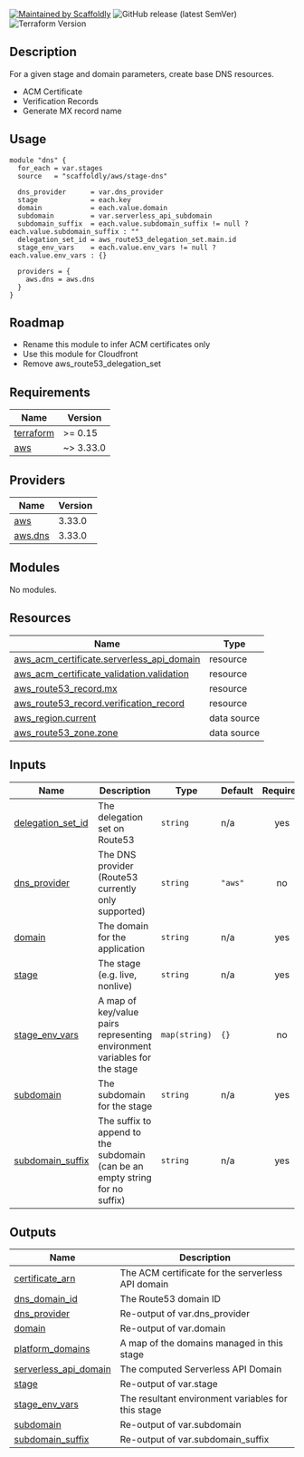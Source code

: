 [![Maintained by Scaffoldly](https://img.shields.io/badge/maintained%20by-scaffoldly-blueviolet)](https://github.com/scaffoldly)
![GitHub release (latest SemVer)](https://img.shields.io/github/v/release/scaffoldly/terraform-aws-stage-dns)
![Terraform Version](https://img.shields.io/badge/tf-%3E%3D0.15.0-blue.svg)

## Description

For a given stage and domain parameters, create base DNS resources.

- ACM Certificate
- Verification Records
- Generate MX record name

## Usage

```hcl
module "dns" {
  for_each = var.stages
  source   = "scaffoldly/aws/stage-dns"

  dns_provider      = var.dns_provider
  stage             = each.key
  domain            = each.value.domain
  subdomain         = var.serverless_api_subdomain
  subdomain_suffix  = each.value.subdomain_suffix != null ? each.value.subdomain_suffix : ""
  delegation_set_id = aws_route53_delegation_set.main.id
  stage_env_vars    = each.value.env_vars != null ? each.value.env_vars : {}

  providers = {
    aws.dns = aws.dns
  }
}
```

## Roadmap

- Rename this module to infer ACM certificates only
- Use this module for Cloudfront
- Remove aws_route53_delegation_set

<!-- BEGIN_TF_DOCS -->

## Requirements

| Name                                                                     | Version   |
| ------------------------------------------------------------------------ | --------- |
| <a name="requirement_terraform"></a> [terraform](#requirement_terraform) | >= 0.15   |
| <a name="requirement_aws"></a> [aws](#requirement_aws)                   | ~> 3.33.0 |

## Providers

| Name                                                         | Version |
| ------------------------------------------------------------ | ------- |
| <a name="provider_aws"></a> [aws](#provider_aws)             | 3.33.0  |
| <a name="provider_aws.dns"></a> [aws.dns](#provider_aws.dns) | 3.33.0  |

## Modules

No modules.

## Resources

| Name                                                                                                                                                | Type        |
| --------------------------------------------------------------------------------------------------------------------------------------------------- | ----------- |
| [aws_acm_certificate.serverless_api_domain](https://registry.terraform.io/providers/hashicorp/aws/latest/docs/resources/acm_certificate)            | resource    |
| [aws_acm_certificate_validation.validation](https://registry.terraform.io/providers/hashicorp/aws/latest/docs/resources/acm_certificate_validation) | resource    |
| [aws_route53_record.mx](https://registry.terraform.io/providers/hashicorp/aws/latest/docs/resources/route53_record)                                 | resource    |
| [aws_route53_record.verification_record](https://registry.terraform.io/providers/hashicorp/aws/latest/docs/resources/route53_record)                | resource    |
| [aws_region.current](https://registry.terraform.io/providers/hashicorp/aws/latest/docs/data-sources/region)                                         | data source |
| [aws_route53_zone.zone](https://registry.terraform.io/providers/hashicorp/aws/latest/docs/data-sources/route53_zone)                                | data source |

## Inputs

| Name                                                                                 | Description                                                                  | Type          | Default | Required |
| ------------------------------------------------------------------------------------ | ---------------------------------------------------------------------------- | ------------- | ------- | :------: |
| <a name="input_delegation_set_id"></a> [delegation_set_id](#input_delegation_set_id) | The delegation set on Route53                                                | `string`      | n/a     |   yes    |
| <a name="input_dns_provider"></a> [dns_provider](#input_dns_provider)                | The DNS provider (Route53 currently only supported)                          | `string`      | `"aws"` |    no    |
| <a name="input_domain"></a> [domain](#input_domain)                                  | The domain for the application                                               | `string`      | n/a     |   yes    |
| <a name="input_stage"></a> [stage](#input_stage)                                     | The stage (e.g. live, nonlive)                                               | `string`      | n/a     |   yes    |
| <a name="input_stage_env_vars"></a> [stage_env_vars](#input_stage_env_vars)          | A map of key/value pairs representing environment variables for the stage    | `map(string)` | `{}`    |    no    |
| <a name="input_subdomain"></a> [subdomain](#input_subdomain)                         | The subdomain for the stage                                                  | `string`      | n/a     |   yes    |
| <a name="input_subdomain_suffix"></a> [subdomain_suffix](#input_subdomain_suffix)    | The suffix to append to the subdomain (can be an empty string for no suffix) | `string`      | n/a     |   yes    |

## Outputs

| Name                                                                                               | Description                                        |
| -------------------------------------------------------------------------------------------------- | -------------------------------------------------- |
| <a name="output_certificate_arn"></a> [certificate_arn](#output_certificate_arn)                   | The ACM certificate for the serverless API domain  |
| <a name="output_dns_domain_id"></a> [dns_domain_id](#output_dns_domain_id)                         | The Route53 domain ID                              |
| <a name="output_dns_provider"></a> [dns_provider](#output_dns_provider)                            | Re-output of var.dns_provider                      |
| <a name="output_domain"></a> [domain](#output_domain)                                              | Re-output of var.domain                            |
| <a name="output_platform_domains"></a> [platform_domains](#output_platform_domains)                | A map of the domains managed in this stage         |
| <a name="output_serverless_api_domain"></a> [serverless_api_domain](#output_serverless_api_domain) | The computed Serverless API Domain                 |
| <a name="output_stage"></a> [stage](#output_stage)                                                 | Re-output of var.stage                             |
| <a name="output_stage_env_vars"></a> [stage_env_vars](#output_stage_env_vars)                      | The resultant environment variables for this stage |
| <a name="output_subdomain"></a> [subdomain](#output_subdomain)                                     | Re-output of var.subdomain                         |
| <a name="output_subdomain_suffix"></a> [subdomain_suffix](#output_subdomain_suffix)                | Re-output of var.subdomain_suffix                  |

<!-- END_TF_DOCS -->
